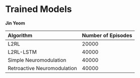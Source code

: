 # Trained Models
**Jin Yeom**

| Algorithm                   | Number of Episodes |
|:--------------------------- |:------------------ |
| L2RL                        | 20000              |
| L2RL-LSTM                   | 40000              |
| Simple Neuromodulation      | 40000              |
| Retroactive Neuromodulation | 40000              |
